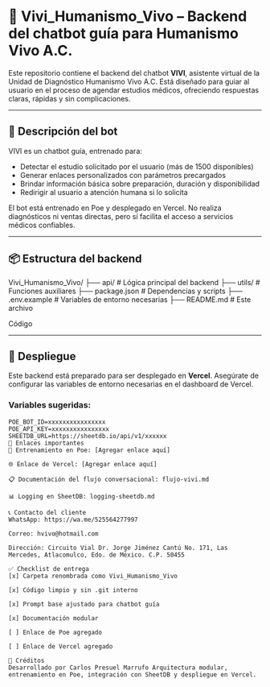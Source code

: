 
# 🤖 Vivi_Humanismo_Vivo – Backend del chatbot guía para Humanismo Vivo A.C.

Este repositorio contiene el backend del chatbot **VIVI**, asistente virtual de la Unidad de Diagnóstico Humanismo Vivo A.C. Está diseñado para guiar al usuario en el proceso de agendar estudios médicos, ofreciendo respuestas claras, rápidas y sin complicaciones.

---

## 🧬 Descripción del bot

VIVI es un chatbot guía, entrenado para:

- Detectar el estudio solicitado por el usuario (más de 1500 disponibles)
- Generar enlaces personalizados con parámetros precargados
- Brindar información básica sobre preparación, duración y disponibilidad
- Redirigir al usuario a atención humana si lo solicita

El bot está entrenado en Poe y desplegado en Vercel. No realiza diagnósticos ni ventas directas, pero sí facilita el acceso a servicios médicos confiables.

---

## 📦 Estructura del backend

Vivi_Humanismo_Vivo/ ├── api/ # Lógica principal del backend ├── utils/ # Funciones auxiliares ├── package.json # Dependencias y scripts ├── .env.example # Variables de entorno necesarias ├── README.md # Este archivo

Código

---

## 🚀 Despliegue

Este backend está preparado para ser desplegado en **Vercel**. Asegúrate de configurar las variables de entorno necesarias en el dashboard de Vercel.

### Variables sugeridas:

```env
POE_BOT_ID=xxxxxxxxxxxxxxxx
POE_API_KEY=xxxxxxxxxxxxxxxx
SHEETDB_URL=https://sheetdb.io/api/v1/xxxxxx
🔗 Enlaces importantes
🧠 Entrenamiento en Poe: [Agregar enlace aquí]

🌐 Enlace de Vercel: [Agregar enlace aquí]

📋 Documentación del flujo conversacional: flujo-vivi.md

📊 Logging en SheetDB: logging-sheetdb.md

📞 Contacto del cliente
WhatsApp: https://wa.me/525564277997

Correo: hvivo@hotmail.com

Dirección: Circuito Vial Dr. Jorge Jiménez Cantú No. 171, Las Mercedes, Atlacomulco, Edo. de México. C.P. 50455

✅ Checklist de entrega
[x] Carpeta renombrada como Vivi_Humanismo_Vivo

[x] Código limpio y sin .git interno

[x] Prompt base ajustado para chatbot guía

[x] Documentación modular

[ ] Enlace de Poe agregado

[ ] Enlace de Vercel agregado

🧩 Créditos
Desarrollado por Carlos Presuel Marrufo Arquitectura modular, entrenamiento en Poe, integración con SheetDB y despliegue en Vercel.

